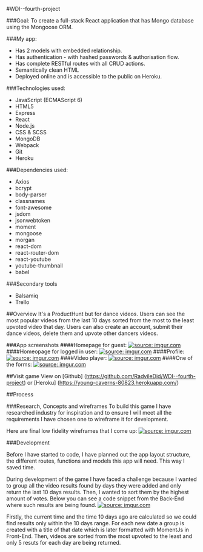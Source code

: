 #WDI--fourth-project

###Goal: To create a full-stack React application that has Mongo database using the Mongoose ORM.

###My app:

* Has 2 models with embedded relationship.
* Has authentication - with hashed passwords & authorisation flow.
* Has complete RESTful routes with all CRUD actions.
* Semantically clean HTML
* Deployed online and is accessible to the public on Heroku.

###Technologies used:
* JavaScript (ECMAScript 6)
* HTML5
* Express
* React
* Node.js
* CSS & SCSS
* MongoDB
* Webpack
* Git
* Heroku

###Dependencies used:
* Axios
* bcrypt
* body-parser
* classnames
* font-awesome
* jsdom
* jsonwebtoken
* moment
* mongoose
* morgan
* react-dom
* react-router-dom
* react-youtube
* youtube-thumbnail
* babel

###Secondary tools

* Balsamiq
* Trello

##Overview 
It's a ProductHunt but for dance videos. Users can see the most popular videos from the last 10 days sorted from the most to the least
upvoted video that day. Users can also create an account, submit their dance videos, delete them and upvote other dancers videos.

###App screenshots
####Homepage for guest:
<a href="https://imgur.com/x6ajQv9"><img src="https://i.imgur.com/x6ajQv9.png" title="source: imgur.com" /></a>
####Homeopage for logged in user:
<a href="https://imgur.com/YD6yU5k"><img src="https://i.imgur.com/YD6yU5k.png" title="source: imgur.com" /></a>
####Profile:
<a href="https://imgur.com/7NH379O"><img src="https://i.imgur.com/7NH379O.png" title="source: imgur.com" /></a>
####Video player:
<a href="https://imgur.com/wK0z0m0"><img src="https://i.imgur.com/wK0z0m0.png" title="source: imgur.com" /></a>
####One of the forms:
<a href="https://imgur.com/8ZYYZxC"><img src="https://i.imgur.com/8ZYYZxC.png" title="source: imgur.com" /></a>

##Visit game
View on [Github] (https://github.com/RadvileDid/WDI--fourth-project) or 
[Heroku] (https://young-caverns-80823.herokuapp.com/)

##Process

###Research, Concepts and wireframes
To build this game I have researched industry for inspiration and to ensure I will meet all the requirements I have chosen one to wireframe it for development.

Here are final low fidelity wireframes that I come up: 
<a href="https://imgur.com/V3X7ZLG"><img src="https://i.imgur.com/V3X7ZLG.png" title="source: imgur.com" /></a>

###Development

Before I have started to code, I have planned out the app layout structure, the different routes, functions and models this app will need. This way I saved time.

During development of the game I have faced a challenge because I wanted to group all the video results found by days they were added and only return the last 10 days results. Then, I wanted to sort them by the highest amount of votes. Below you can see a code snippet from the Back-End where such results are being found.
<a href="https://imgur.com/SveG5kq"><img src="https://i.imgur.com/SveG5kq.png" title="source: imgur.com" /></a>

Firstly, the current time and the time 10 days ago are calculated so we could find results only within the 10 days range. For each new date a group is created with a title of that date which is later formatted with MomentJs in Front-End. Then, videos are sorted from the most upvoted to the least and only 5 resuts for each day are being returned.